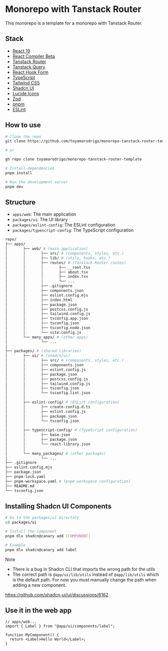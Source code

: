 # Monorepo with Tanstack Router

This monorepo is a template for a monorepo with Tanstack Router.

## Stack

- [React 19](https://react.dev/)
- [React Compiler Beta](https://github.com/react-compiler/react-compiler)
- [Tanstack Router](https://tanstack.com/router)
- [Tanstack Query](https://tanstack.com/query)
- [React Hook Form](https://react-hook-form.com/)
- [TypeScript](https://www.typescriptlang.org/)
- [Tailwind CSS](https://tailwindcss.com/)
- [Shadcn UI](https://ui.shadcn.com/)
- [Lucide Icons](https://lucide.dev/)
- [Zod](https://zod.dev/)
- [pnpm](https://pnpm.io/)
- [ESLint](https://eslint.org/)

## How to use

```bash
# Clone the repo
git clone https://github.com/toyamarodrigo/monorepo-tanstack-router-template

# or

gh repo clone toyamarodrigo/monorepo-tanstack-router-template
```

```bash
# Install dependencies
pnpm install
```

```bash
# Run the development server
pnpm dev
```

## Structure

- `apps/web`: The main application
- `packages/ui`: The UI library
- `packages/eslint-config`: The ESLint configuration
- `packages/typescript-config`: The TypeScript configuration

```bash
repo/
├── apps/
│       ├── web/ # (main application)
│       │       ├── src/ # (components, styles, etc.)
│       │       ├── lib/ # (utils, hooks, etc.)
│       │       ├── routes/ # (Tanstack Router routes)
│       │       │       ├── __root.tsx
│       │       │       ├── about.tsx
│       │       │       ├── index.tsx
│       │       │       └── ...
│       │       ├── .gitignore
│       │       ├── components.json
│       │       ├── eslint.config.mjs
│       │       ├── index.html
│       │       ├── package.json
│       │       ├── postcss.config.js
│       │       ├── tailwind.config.js
│       │       ├── tsconfig.app.json
│       │       ├── tsconfig.json
│       │       ├── tsconfig.node.json
│       │       └── vite.config.js
│       └── many_apps/ # (other apps)
│               └── ...
│
├── packages/ # (shared libraries)
│       ├── ui/ # (shadcn/ui)
│       │       ├── src/ # (components, styles, etc.)
│       │       ├── components.json
│       │       ├── eslint.config.js
│       │       ├── package.json
│       │       ├── postcss.config.js
│       │       ├── tailwind.config.js
│       │       ├── tsconfig.json
│       │       └── tsconfig.lint.json
│       │
│       ├── eslint-config/ # (ESLint configuration)
│       │       ├── create-config.d.ts
│       │       ├── eslint.config.js
│       │       ├── package.json
│       │       └── tsconfig.json
│       │
│       ├── typescript-config/ # (TypeScript configuration)
│       │       ├── base.json
│       │       ├── package.json
│       │       └── react-library.json
│       │
│       └── many_packages/ # (other packages)
│               └── ...
├── .gitignore
├── eslint.config.mjs
├── package.json
├── pnpm-lock.yaml
├── pnpm-workspace.yaml # (pnpm workspace configuration)
├── README.md
└── tsconfig.json
```

## Installing Shadcn UI Components

```bash
# Go to the packages/ui directory
cd packages/ui
```

```bash
# Install the component
pnpm dlx shadcn@canary add [COMPONENT]
```

```bash
# Example
pnpm dlx shadcn@canary add label
```

> [!NOTE]
>
> - There is a bug in Shadcn CLI that imports the wrong path for the utils
> - The correct path is `@app/ui/lib/utils` instead of `@app/lib/utils` which is the default path. For now you must manually change the path when adding a new component.
>
> <https://github.com/shadcn-ui/ui/discussions/6162>

## Use it in the web app

```tsx
// apps/web...
import { Label } from "@app/ui/components/label";

function MyComponent() {
  return <Label>Hello World</Label>;
}
```
